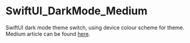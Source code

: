 # SwiftUI_DarkMode_Medium
SwiftUI dark mode theme switch, using device colour scheme for theme. Medium article can be found [here](https://mehobega.medium.com/swiftui-app-theme-switch-241a79574b87).

